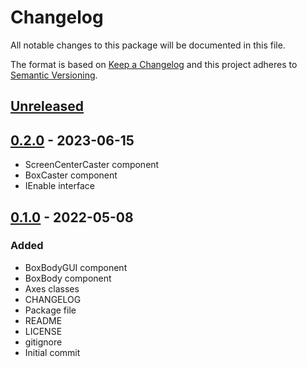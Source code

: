 # Changelog
All notable changes to this package will be documented in this file.

The format is based on [Keep a Changelog](http://keepachangelog.com/en/1.0.0/)
and this project adheres to [Semantic Versioning](http://semver.org/spec/v2.0.0.html).

## [Unreleased]

## [0.2.0] - 2023-06-15
- ScreenCenterCaster component
- BoxCaster component
- IEnable interface

## [0.1.0] - 2022-05-08
### Added
- BoxBodyGUI component
- BoxBody component
- Axes classes
- CHANGELOG
- Package file
- README
- LICENSE
- gitignore
- Initial commit

[Unreleased]: https://github.com/HyagoOliveira/Physics/compare/0.2.0...main
[0.2.0]: https://github.com/HyagoOliveira/Physics/tree/0.2.0/
[0.1.0]: https://github.com/HyagoOliveira/Physics/tree/0.1.0/